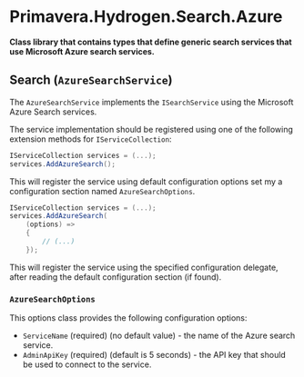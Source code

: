 # Primavera.Hydrogen.Search.Azure

**Class library that contains types that define generic search services that use Microsoft Azure search services.**

## Search (`AzureSearchService`)

The `AzureSearchService` implements the `ISearchService` using the Microsoft Azure Search services.

The service implementation should be registered using one of the following extension methods for `IServiceCollection`:

```csharp
IServiceCollection services = (...);
services.AddAzureSearch();
```

This will register the service using default configuration options set my a configuration section named `AzureSearchOptions`.

```csharp
IServiceCollection services = (...);
services.AddAzureSearch(
    (options) =>
    {
        // (...)
    });
```

This will register the service using the specified configuration delegate, after reading the default configuration section (if found).

### `AzureSearchOptions`

This options class provides the following configuration options:

- `ServiceName` (required) (no default value) - the name of the Azure search service.
- `AdminApiKey` (required) (default is 5 seconds) - the API key that should be used to connect to the service.
